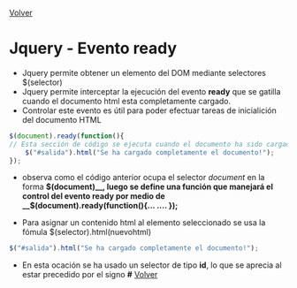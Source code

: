 [Volver](../)
# Jquery - Evento ready 

- Jquery permite obtener un elemento del DOM mediante selectores $(selector)
- Jquery permite interceptar la ejecución del evento __ready__ que se gatilla cuando el documento html esta completamente cargado.
- Controlar este evento es útil para poder efectuar tareas de inicialición del documento HTML

~~~JavaScript
$(document).ready(function(){
// Esta sección de código se ejecuta cuando el documento ha sido cargado
    $("#salida").html("Se ha cargado completamente el documento!");
});
~~~

- observa como el código anterior ocupa el selector _document_ en la forma __$(document)__, luego se define una función que manejará el control del evento ready por medio de   
 __$(document).ready(function(){... .... });__

- Para asignar un contenido html al elemento seleccionado se usa la fómula $(selector).html(nuevohtml)

~~~JavaScript
$("#salida").html("Se ha cargado completamente el documento!");
~~~

- En esta ocación se ha usado un selector de tipo __id__, lo que se aprecia al estar precedido por el signo __#__
[Volver](../)